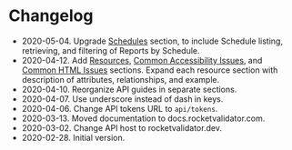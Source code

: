 # Changelog


* 2020-05-04. Upgrade [Schedules](/api/schedules) section, to include Schedule listing, retrieving, and filtering of Reports by Schedule.
* 2020-04-12. Add [Resources](/api/resources), [Common Accessibility Issues](/api/common_a11y_issues), and [Common HTML Issues](/api/common_html_issues) sections. Expand each resource section with description of attributes, relationships, and example.
* 2020-04-10. Reorganize API guides in separate sections.
* 2020-04-07. Use underscore instead of dash in keys.
* 2020-04-06. Change API tokens URL to `api/tokens`.
* 2020-03-13. Moved documentation to docs.rocketvalidator.com.
* 2020-03-02. Change API host to rocketvalidator.dev.
* 2020-02-28. Initial version.
